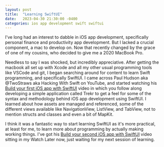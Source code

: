 ```yaml
---
layout: post
title:  "Learning SwiftUI"
date:   2023-04-30 21:30:00 -0400
categories: ios app development swift swiftui
---
```


I've long had an interest to dabble in iOS app development, specifically personal finance and productivity app development. But I lacked a crucial component, a mac to develop on. Now that recently changed by the grace of one of my cousins, who decided to give me a 2020 MacBook Pro. 

Needless to say I was shocked, but incredibly appreciative. After getting the macbook all set up with Xcode and all my other usual programming tools like VSCode and git, I began searching around for content to learn Swift programming, and specifically SwiftUI. I came across Paul Hudson aka @TwoStraws aka Hacking With Swift on YouTube, and started watching his [Build your first iOS app with SwiftUI](https://www.youtube.com/watch?v=aP-SQXTtWhY) video in which you follow along developing a simple application called Trekr to get a feel for some of the syntax and methodology behind iOS app development using SwiftUI. I learned about how assets are managed and referenced, some of the different views available like NavigationView, ListView, and TabView, not to mention structs and classes and even a bit of MapKit.

I think it was a fantastic way to start learning SwiftUI as it's more practical, at least for me, to learn more about programming by actually making working things. I've got his [Build your second iOS app with SwiftUI](https://www.youtube.com/watch?v=tSwDfV6D_70&list=WL&index=3&t=281s&pp=gAQBiAQB) video sitting in my Watch Later now, just waiting for my next session of learning.
